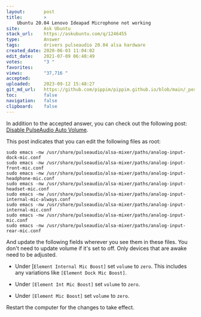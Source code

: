 ```yaml
---
layout:       post
title:        >
    Ubuntu 20.04 Lenovo Ideapad Microphone not working
site:         Ask Ubuntu
stack_url:    https://askubuntu.com/q/1246455
type:         Answer
tags:         drivers pulseaudio 20.04 alsa hardware
created_date: 2020-06-03 11:04:02
edit_date:    2021-07-09 06:48:49
votes:        "3 "
favorites:    
views:        "37,716 "
accepted:     
uploaded:     2023-09-12 15:48:27
git_md_url:   https://github.com/pippim/pippim.github.io/blob/main/_posts/2020/2020-06-03-Ubuntu-20.04-Lenovo-Ideapad-Microphone-not-working.md
toc:          false
navigation:   false
clipboard:    false
---
```


In addition to the accepted answer, you can check out the following post: [Disable PulseAudio Auto Volume][1].

This post indicates that you can edit the following files as root:

``` 
sudo emacs -nw /usr/share/pulseaudio/alsa-mixer/paths/analog-input-dock-mic.conf
sudo emacs -nw /usr/share/pulseaudio/alsa-mixer/paths/analog-input-front-mic.conf
sudo emacs -nw /usr/share/pulseaudio/alsa-mixer/paths/analog-input-headphone-mic.conf
sudo emacs -nw /usr/share/pulseaudio/alsa-mixer/paths/analog-input-headset-mic.conf
sudo emacs -nw /usr/share/pulseaudio/alsa-mixer/paths/analog-input-internal-mic-always.conf
sudo emacs -nw /usr/share/pulseaudio/alsa-mixer/paths/analog-input-internal-mic.conf
sudo emacs -nw /usr/share/pulseaudio/alsa-mixer/paths/analog-input-mic.conf
sudo emacs -nw /usr/share/pulseaudio/alsa-mixer/paths/analog-input-rear-mic.conf
```

And update the following fields wherever you see them in these files. You don't need to update volume if it's set to off. Only devices that are awake need to be adjusted.

-    Under [`Element Internal Mic Boost]` set `volume`  to `zero`. This includes any variations like `[Element Dock Mic Boost]`.

-    Under `[Element Int Mic Boost]` set `volume`  to `zero`.

-    Under `[Element Mic Boost]` set `volume`  to `zero`.


Restart the computer for the changes to take effect.

  [1]: https://nzeid.net/pulseaudio-disable-auto-volume
